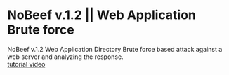 # NoBeef v.1.2 || Web Application Brute force
NoBeef v.1.2
Web Application Directory Brute force based attack against a web server and analyzing the response. <br/>
<a href="https://youtu.be/a3dI1s5Xu-Q">tutorial video </a>
